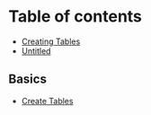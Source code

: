 # Table of contents

* [Creating Tables](README.md)
* [Untitled](untitled.md)

## Basics

* [Create Tables](basics/create-tables.md)

